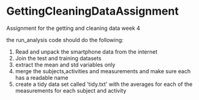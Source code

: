 # GettingCleaningDataAssignment
Assignment for the getting and cleaning data week 4

the run_analysis code should do the following:
1. Read and unpack the smartphone data from the internet
2. Join the test and training datasets
3. extract the mean and std variables only
4. merge the subjects,activities and measurements and make sure each has a readable name
5. create a tidy data set called 'tidy.txt' with the averages for each of the measurements for each subject and activity